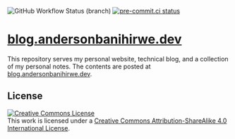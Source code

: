 ![GitHub Workflow Status (branch)](https://img.shields.io/github/workflow/status/andersy005/blog/linting/main?logo=github)
[![pre-commit.ci status](https://results.pre-commit.ci/badge/github/andersy005/blog/main.svg)](https://results.pre-commit.ci/latest/github/andersy005/blog/main)

# [blog.andersonbanihirwe.dev](https://blog.andersonbanihirwe.dev/)

This repository serves my personal website, technical blog, and a collection of my personal notes. The contents are posted at [blog.andersonbanihirwe.dev](https://blog.andersonbanihirwe.dev/).

## License

<a rel="license" href="http://creativecommons.org/licenses/by-sa/4.0/"><img alt="Creative Commons License" style="border-width:0" src="https://i.creativecommons.org/l/by-sa/4.0/88x31.png" /></a><br />This work is licensed under a <a rel="license" href="http://creativecommons.org/licenses/by-sa/4.0/">Creative Commons Attribution-ShareAlike 4.0 International License</a>.
